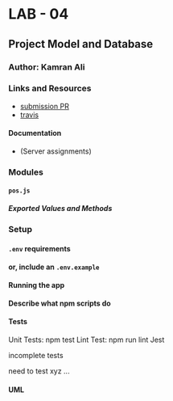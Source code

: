 # LAB - 04

## Project Model and Database

### Author: Kamran Ali


### Links and Resources
* [submission PR](https://github.com/401-advanced-javascript-KamranAli/401-lab-01/pull/2)
* [travis](https://travis-ci.com/401-advanced-javascript-KamranAli/401-lab-01/builds/128624661)

#### Documentation
* (Server assignments)

### Modules
#### `pos.js`
##### Exported Values and Methods

### Setup
#### `.env` requirements

**or, include an `.env.example`**

#### Running the app

**Describe what npm scripts do**
  
#### Tests
Unit Tests: npm test
Lint Test: npm run lint
Jest

incomplete tests

need to test xyz ...

#### UML

